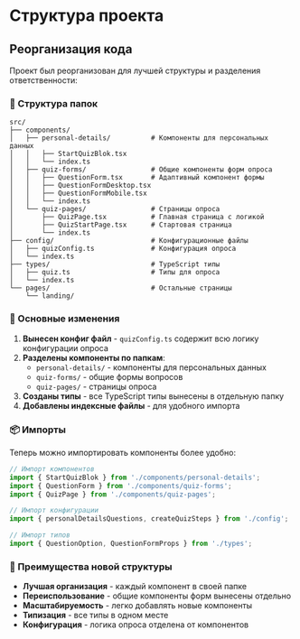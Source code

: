 # Структура проекта

## Реорганизация кода

Проект был реорганизован для лучшей структуры и разделения ответственности:

### 📁 Структура папок

```
src/
├── components/
│   ├── personal-details/          # Компоненты для персональных данных
│   │   ├── StartQuizBlok.tsx
│   │   └── index.ts
│   ├── quiz-forms/                # Общие компоненты форм опроса
│   │   ├── QuestionForm.tsx       # Адаптивный компонент формы
│   │   ├── QuestionFormDesktop.tsx
│   │   ├── QuestionFormMobile.tsx
│   │   └── index.ts
│   └── quiz-pages/                # Страницы опроса
│       ├── QuizPage.tsx           # Главная страница с логикой
│       ├── QuizStartPage.tsx      # Стартовая страница
│       └── index.ts
├── config/                        # Конфигурационные файлы
│   ├── quizConfig.ts              # Конфигурация опроса
│   └── index.ts
├── types/                         # TypeScript типы
│   ├── quiz.ts                    # Типы для опроса
│   └── index.ts
└── pages/                         # Остальные страницы
    └── landing/
```

### 🔧 Основные изменения

1. **Вынесен конфиг файл** - `quizConfig.ts` содержит всю логику конфигурации опроса
2. **Разделены компоненты по папкам**:
   - `personal-details/` - компоненты для персональных данных
   - `quiz-forms/` - общие формы вопросов
   - `quiz-pages/` - страницы опроса
3. **Созданы типы** - все TypeScript типы вынесены в отдельную папку
4. **Добавлены индексные файлы** - для удобного импорта

### 📦 Импорты

Теперь можно импортировать компоненты более удобно:

```typescript
// Импорт компонентов
import { StartQuizBlok } from './components/personal-details';
import { QuestionForm } from './components/quiz-forms';
import { QuizPage } from './components/quiz-pages';

// Импорт конфигурации
import { personalDetailsQuestions, createQuizSteps } from './config';

// Импорт типов
import { QuestionOption, QuestionFormProps } from './types';
```

### 🎯 Преимущества новой структуры

- **Лучшая организация** - каждый компонент в своей папке
- **Переиспользование** - общие компоненты форм вынесены отдельно
- **Масштабируемость** - легко добавлять новые компоненты
- **Типизация** - все типы в одном месте
- **Конфигурация** - логика опроса отделена от компонентов